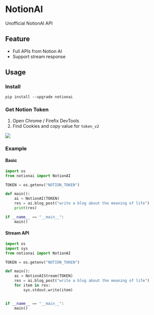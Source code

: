 # NotionAI
Unofficial NotionAI API

## Feature

- Full APIs from Notion AI
- Support stream response

## Usage

### Install

```
pip install --upgrade notionai
```

### Get Notion Token

1. Open Chrome / Firefix DevTools
2. Find Cookies and copy value for `token_v2`

![](./docs/images/get_notion_token.png)

### Example

#### Basic 

```python
import os
from notionai import NotionAI

TOKEN = os.getenv("NOTION_TOKEN")

def main():
    ai = NotionAI(TOKEN)
    res = ai.blog_post("write a blog about the meaning of life")
    print(res)

if __name__ == "__main__":
    main()

```

#### Stream API

```python
import os
import sys
from notionai import NotionAI

TOKEN = os.getenv("NOTION_TOKEN")

def main():
    ai = NotionAIStream(TOKEN)
    res = ai.blog_post("write a blog about the meaning of life")
    for item in res:
        sys.stdout.write(item)


if __name__ == "__main__":
    main()
```
